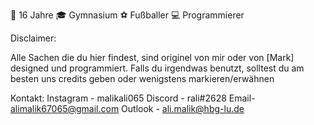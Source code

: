 🗿 16 Jahre 
🎓 Gymnasium 
⚽️ Fußballer
💻 Programmierer

Disclaimer:

Alle Sachen die du hier findest,
sind originel von mir oder von [Mark] 
designed und programmiert.
Falls du irgendwas benutzt, 
solltest du am besten uns credits geben
oder wenigstens markieren/erwähnen 

Kontakt:
Instagram - malikali065
Discord - rali#2628
Email- alimalik67065@gmail.com
Outlook - ali.malik@hbg-lu.de

